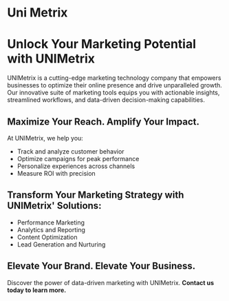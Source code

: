 # Uni Metrix

<h1>Unlock Your Marketing Potential with UNIMetrix</h1>

<p>
UNIMetrix is a cutting-edge marketing technology company that empowers businesses to optimize their online presence and drive unparalleled growth. Our innovative suite of marketing tools equips you with actionable insights, streamlined workflows, and data-driven decision-making capabilities.
</p>

<h2>Maximize Your Reach. Amplify Your Impact.</h2>

<p>At UNIMetrix, we help you:</p>
<ul>
  <li>Track and analyze customer behavior</li>
  <li>Optimize campaigns for peak performance</li>
  <li>Personalize experiences across channels</li>
  <li>Measure ROI with precision</li>
</ul>

<h2>Transform Your Marketing Strategy with UNIMetrix' Solutions:</h2>
<ul>
  <li>Performance Marketing</li>
  <li>Analytics and Reporting</li>
  <li>Content Optimization</li>
  <li>Lead Generation and Nurturing</li>
</ul>

<h2>Elevate Your Brand. Elevate Your Business.</h2>

<p>
Discover the power of data-driven marketing with UNIMetrix. <strong>Contact us today to learn more.</strong>
</p>
